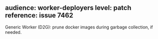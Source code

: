 audience: worker-deployers
level: patch
reference: issue 7462
---
Generic Worker (D2G): prune docker images during garbage collection, if needed.
